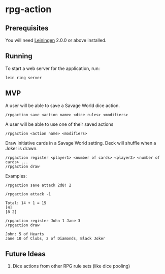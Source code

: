 # rpg-action

## Prerequisites

You will need [Leiningen][] 2.0.0 or above installed.

[leiningen]: https://github.com/technomancy/leiningen

## Running

To start a web server for the application, run:

    lein ring server

## MVP

A user will be able to save a Savage World dice action.

```
/rpgaction save <action name> <dice rules> <modifiers>
```

A user will be able to use one of their saved actions

```
/rpgaction <action name> <modifiers>
```

Draw initiative cards in a Savage World setting. Deck will shuffle when a Joker is drawn.

```
/rpgaction register <player1> <number of cards> <player2> <number of cards> ...
/rpgaction draw
```

Examples:

```
/rpgaction save attack 2d8! 2
```

```
/rpgaction attack -1

Total: 14 + 1 = 15
[4]
[8 2]
```

```
/rpgaction register John 1 Jane 3
/rpgaction draw

John: 5 of Hearts
Jane 10 of Clubs, 2 of Diamonds, Black Joker
```

## Future Ideas

1) Dice actions from other RPG rule sets (like dice pooling)
